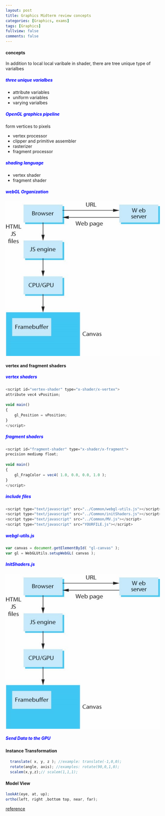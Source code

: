 ```yaml
---
layout: post
title: Graphics Midterm review concepts
categories: [Graphics, exams]
tags: [Graphics]
fullview: false
comments: false
---
```

#### concepts
In addition to local local varibale in shader, there are tree unique type of varialbes
##### <span style="color:blue">three unique varialbes</span>
- attribute variables
- uniform variables
- varying varialbes

##### <span style="color:blue">OpenGL graphics pipeline</span>
form vertices to pixels
- vertex processor
- clipper and primitive assembler
- rasterizer
- fragment processor

##### <span style="color:blue">shading language</span>

- vertex shader
- fragment shader

##### <span style="color:blue">webGL Organization</span>

![image info](../assets/media/graphics/Picture1.jpg)

#### vertex and fragment shaders
##### <span style="color:blue">vertex shaders</span>
```JavaScript
<script id="vertex-shader" type="x-shader/x-vertex">
attribute vec4 vPosition;

void main()
{
    gl_Position = vPosition;
}
</script>
```
##### <span style="color:blue">fragment shaders</span>
```JavaScript
<script id="fragment-shader" type="x-shader/x-fragment">
precision mediump float;

void main()
{
    gl_FragColor = vec4( 1.0, 0.0, 0.0, 1.0 );
}
</script>

```
##### <span style="color:blue">include files</span>
```JavaScript
<script type="text/javascript" src="../Common/webgl-utils.js"></script>
<script type="text/javascript" src="../Common/initShaders.js"></script>
<script type="text/javascript" src="../Common/MV.js"></script>
<script type="text/javascript" src="YOURFILE.js"></script>
```
##### <span style="color:blue">webgl-utils.js</span>
```JavaScript
var canvas = document.getElementById( "gl-canvas" );    
var gl = WebGLUtils.setupWebGL( canvas );
```
##### <span style="color:blue">InitShaders.js</span>
![init shaders](../assets/media/graphics/Picture1.jpg)
##### <span style="color:blue">Send Data to the GPU</span>

#### Instance Transformation

```JavaScript
  translate( x, y, z ); //example: translate(-1,0,0);
  rotate(angle, axis); //examples: rotate(90,0,1,0);
  scalem(x,y,z);// scalem(1,1,1);
```

#### Model View

```JavaScript
lookAt(eye, at, up);
ortho(left, right ,bottom top, near, far);

```

[reference](https://www.cs.unm.edu/~angel/WebGL/7E/  )

